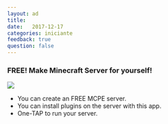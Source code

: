 ```yaml
---
layout: ad
title:  
date:   2017-12-17
categories: iniciante
feedback: true
question: false
---
```


### FREE! Make Minecraft Server for yourself!  
[![](https://upload.wikimedia.org/wikipedia/commons/thumb/5/5d/Available_on_the_App_Store_%28black%29.png/320px-Available_on_the_App_Store_%28black%29.png)](https://itunes.apple.com/app/id1332461218)

- You can create an FREE MCPE server.
- You can install plugins on the server with this app.
- One-TAP to run your server.

